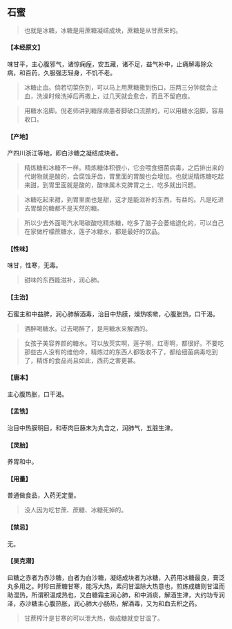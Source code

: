 ## 石蜜

> 也就是冰糖，冰糖是用蔗糖凝结成块，蔗糖是从甘蔗来的。

#### 【本经原文】
味甘平，主心腹邪气，诸惊痫痓，安五藏，诸不足，益气补中，止痛解毒除众
病，和百药，久服强志轻身，不饥不老。

> 冰糖止血。倘若切菜伤到，可以马上用蔗糖撒到伤口，压两三分钟就会止血，洗澡时候洗掉后再撒上，过几天就会愈合，而且不留疤痕。

> 用糖水泡脚。倪老师讲到糖尿病患者脚破口流脓的，可以用糖水泡脚，容易收口。

#### 【产地】
产四川浙江等地，即白沙糖之凝结成块者。

> 精炼糖和冰糖不一样。精炼糖体积很小，它会喂食细菌病毒，之后排出来的代谢物就是酸的，会腐蚀牙齿，胃里面的胃酸也会增加。也就说精炼糖吃起来甜，到胃里面就是酸的，酸味属木克脾胃之土，吃多就出问题。

> 冰糖吃起来甜，到胃里面也是甜，这才是能滋补的东西，有益的。凡是吃进去胃酸的糖都不是天然的糖。

> 所以少去外面喝汽水喝碳酸吃精炼糖，吃多了脑子会萎缩退化的，可以自己在家做柠檬蔗糖水，莲子冰糖水，都是最好的饮品。

#### 【性味】
味甘，性寒，无毒。

> 甜味的东西能滋补，润心肺。

#### 【主治】
石蜜主和中益脾，润心肺解酒毒，治目中热膜，燥热咳嗽，心腹胀热，口干渴。

> 酒醉喝糖水。过去喝醉了，是用糖水来解酒的。

> 女孩子美容养颜的糖水。可以放芡实啊，莲子啊，红枣啊，都很好。不要吃那些古人没有的维他命，精炼过的东西人都吸收不了，都给细菌病毒吃到了，精炼的食品尚且如此，西药之害更甚。

#### 【唐本】
主心腹热胀，口干渴。
#### 【孟铣】
治目中热膜明目，和枣肉巨藤末为丸含之，润肺气，五脏生津。
#### 【灵胎】
养胃和中。
#### 【用量】
普通做食品，入药无定量。

> 没人因为吃甘蔗、蔗糖、冰糖死掉的。

#### 【禁忌】
无。
#### 【吴克潜】
曰糖之赤者为赤沙糖，白者为白沙糖，凝结成块者为冰糖，入药用冰糖最良，膏泛丸多用之。时珍曰蔗糖甘寒，能泻大热，素问甘温除大热意也，煎炼成糖则甘温而助湿热，所谓积温成热也，又白糖霜主润心肺，和中消痰，解酒生津，大约功专润泽，赤沙糖主心腹热胀，润心肺大小肠热，解酒毒，又为和血去积之药。

> 甘蔗榨汁是甘寒的可以泄大热，做成糖就变甘温了。